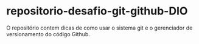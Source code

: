 # repositorio-desafio-git-github-DIO
O repositório contem dicas de como usar o sistema git e o gerenciador de versionamento do código Github.
